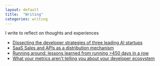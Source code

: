 ```yaml
---
layout: default
title:  "Writing"
categories: writing
---
```


I write to reflect on thoughts and experiences

- [Dissecting the developer strategies of three leading AI startups](https://http200.substack.com/p/dissecting-the-developer-strategies)
- [SaaS Sales and APIs as a distribution mechanism](https://http200.substack.com/p/one-avoidable-mistake-for-saas-sales)
- [Running around: lessons learned from running >450 days in a row](https://medium.com/@d.pim/learning-to-run-c6f6086ae6f5)
- [What your metrics aren't telling you about your developer ecosystem](https://medium.com/@d.pim/happy-developers-are-everything-60f66b8e93c0)
